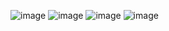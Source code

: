 ![image](https://github.com/ruzevoy/3/assets/144316407/c5f926f6-86ad-4a54-9a6d-9729d122058e)
![image](https://github.com/ruzevoy/3/assets/144316407/a217209c-c1b3-413e-a933-8d2245bdf33d)
![image](https://github.com/ruzevoy/3/assets/144316407/dac7f7ba-0169-46eb-bda4-f683a1d85bb4)
![image](https://github.com/ruzevoy/3/assets/144316407/532d5f48-ab70-41d0-8f92-623e2da011a2)

